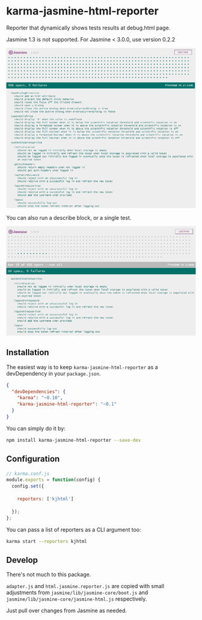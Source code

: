 # karma-jasmine-html-reporter

Reporter that dynamically shows tests results at debug.html page.

Jasmine 1.3 is not supported. For Jasmine < 3.0.0, use version 0.2.2

![alt tag](/screenshots/reporter_1.png)

You can also run a describe block, or a single test.

![alt tag](/screenshots/reporter_2.png)

## Installation

The easiest way is to keep `karma-jasmine-html-reporter` as a devDependency in your `package.json`.
```json
{
  "devDependencies": {
    "karma": "~0.10",
    "karma-jasmine-html-reporter": "~0.1"
  }
}
```

You can simply do it by:
```bash
npm install karma-jasmine-html-reporter --save-dev
```

## Configuration
```js
// karma.conf.js
module.exports = function(config) {
  config.set({

    reporters: ['kjhtml']

  });
};
```

You can pass a list of reporters as a CLI argument too:
```bash
karma start --reporters kjhtml
```

## Develop

There's not much to this package.

`adapter.js` and `html.jasmine.reporter.js` are copied with small adjustments from `jasmine/lib/jasmine-core/boot.js` and `jasmine/lib/jasmine-core/jasmine-html.js` respectively.

Just pull over changes from Jasmine as needed.
